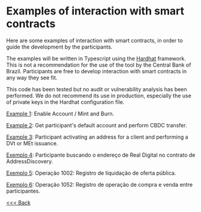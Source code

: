 # Examples of interaction with smart contracts

Here are some examples of interaction with smart contracts, in order to guide the development by the participants.

The examples will be written in Typescript using the [Hardhat](https://hardhat.org/) framework. This is not a recommendation for the use of the tool by the Central Bank of Brazil. Participants are free to develop interaction with smart contracts in any way they see fit.

This code has been tested but no audit or vulnerability analysis has been performed. We do not recommend its use in production, especially the use of private keys in the Hardhat configuration file.

[Example 1](example1.ts):
    Enable Account / Mint and Burn.

[Example 2](example2.ts):
    Get participant's default account and perform CBDC transfer.

[Example 3](example3.ts):
    Participant activating an address for a client and performing a DVt or MEt issuance.

[Exemplo 4](example4.ts):
Participante buscando o endereço de Real Digital no contrato de AddressDiscovery.

[Exemplo 5](example5.ts):
Operação 1002: Registro de liquidação de oferta pública. 

[Exemplo 6](example6.ts):
Operação 1052: Registro de operação de compra e venda entre participantes.

[<<< Back](../README.md)